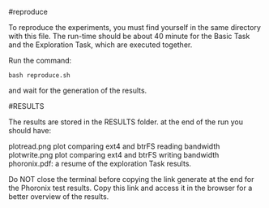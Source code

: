 #reproduce

To reproduce the experiments, you must find yourself in the same directory with this file.
The run-time should be about 40 minute for the Basic Task and the Exploration Task, which are executed together.

Run the command:
```console
bash reproduce.sh
```

and wait for the generation of the results.

#RESULTS

The results are stored in the RESULTS folder. at the end of the run you should have:

plotread.png 		plot comparing ext4 and btrFS reading bandwidth
plotwrite.png		plot comparing ext4 and btrFS writing bandwidth
phoronix.pdf:		a resume of the exploration Task results.

Do NOT close the terminal before copying the link generate at the end for the Phoronix test results.
Copy this link and access it in the browser for a better overview of the results. 
